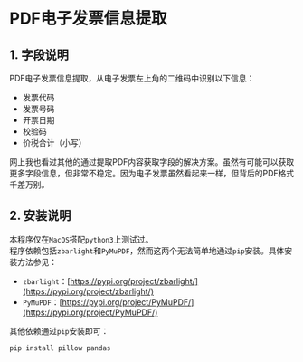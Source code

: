 # PDF电子发票信息提取
## 1. 字段说明
PDF电子发票信息提取，从电子发票左上角的二维码中识别以下信息：  
 - 发票代码  
 - 发票号码  
 - 开票日期  
 - 校验码  
 - 价税合计（小写）  

网上我也看过其他的通过提取PDF内容获取字段的解决方案。虽然有可能可以获取更多字段信息，但非常不稳定。因为电子发票虽然看起来一样，但背后的PDF格式千差万别。  

## 2. 安装说明
本程序仅在`MacOS`搭配`python3`上测试过。  
程序依赖包括`zbarlight`和`PyMuPDF`，然而这两个无法简单地通过`pip`安装。具体安装方法参见：  
 - `zbarlight`：[https://pypi.org/project/zbarlight/](https://pypi.org/project/zbarlight/)  
 - `PyMuPDF`：[https://pypi.org/project/PyMuPDF/](https://pypi.org/project/PyMuPDF/)  

其他依赖通过`pip`安装即可： 

```
pip install pillow pandas
```